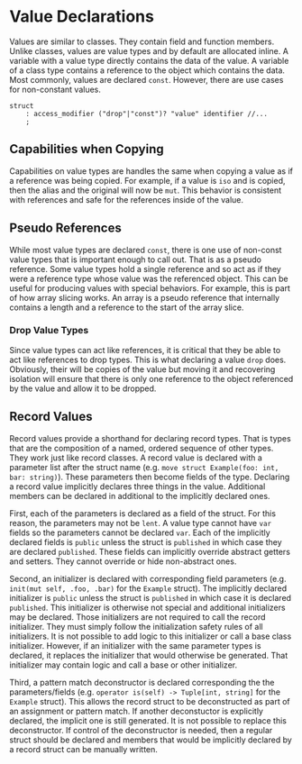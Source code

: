 # Value Declarations

Values are similar to classes. They contain field and function members. Unlike classes, values are
value types and by default are allocated inline. A variable with a value type directly contains the
data of the value. A variable of a class type contains a reference to the object which contains the
data. Most commonly, values are declared `const`. However, there are use cases for non-constant
values.

```grammar
struct
    : access_modifier ("drop"|"const")? "value" identifier //...
    ;
```

## Capabilities when Copying

Capabilities on value types are handles the same when copying a value as if a reference was being
copied. For example, if a value is `iso` and is copied, then the alias and the original will now be
`mut`. This behavior is consistent with references and safe for the references inside of the value.

## Pseudo References

While most value types are declared `const`, there is one use of non-const value types that is
important enough to call out. That is as a pseudo reference. Some value types hold a single
reference and so act as if they were a reference type whose value was the referenced object. This
can be useful for producing values with special behaviors. For example, this is part of how array
slicing works. An array is a pseudo reference that internally contains a length and a reference to
the start of the array slice.

### Drop Value Types

Since value types can act like references, it is critical that they be able to act like references
to drop types. This is what declaring a value `drop` does. Obviously, their will be copies of the
value but moving it and recovering isolation will ensure that there is only one reference to the
object referenced by the value and allow it to be dropped.

## Record Values

Record values provide a shorthand for declaring record types. That is types that are the
composition of a named, ordered sequence of other types. They work just like record classes. A
record value is declared with a parameter list after the struct name (e.g. `move struct
Example(foo: int, bar: string)`). These parameters then become fields of the type. Declaring a
record value implicitly declares three things in the value. Additional members can be declared in
additional to the implicitly declared ones.

First, each of the parameters is declared as a field of the struct. For this reason, the parameters
may not be `lent`. A value type cannot have `var` fields so the parameters cannot be declared `var`.
Each of the implicitly declared fields is `public` unless the struct is `published` in which case
they are declared `published`. These fields can implicitly override abstract getters and setters.
They cannot override or hide non-abstract ones.

Second, an initializer is declared with corresponding field parameters (e.g. `init(mut self, .foo,
.bar)` for the `Example` struct). The implicitly declared initializer is `public` unless the struct
is `published` in which case it is declared `published`. This initializer is otherwise not special
and additional initializers may be declared. Those initializers are not required to call the record
initializer. They must simply follow the initialization safety rules of all initializers. It is not
possible to add logic to this initializer or call a base class initializer. However, if an
initializer with the same parameter types is declared, it replaces the initializer that would
otherwise be generated. That initializer may contain logic and call a base or other initializer.

Third, a pattern match deconstructor is declared corresponding the the parameters/fields (e.g.
`operator is(self) -> Tuple[int, string]` for the `Example` struct). This allows the record struct
to be deconstructed as part of an assignment or pattern match. If another deconstuctor is explicitly
declared, the implicit one is still generated. It is not possible to replace this deconstructor. If
control of the deconstructor is needed, then a regular struct should be declared and members that
would be implicitly declared by a record struct can be manually written.
